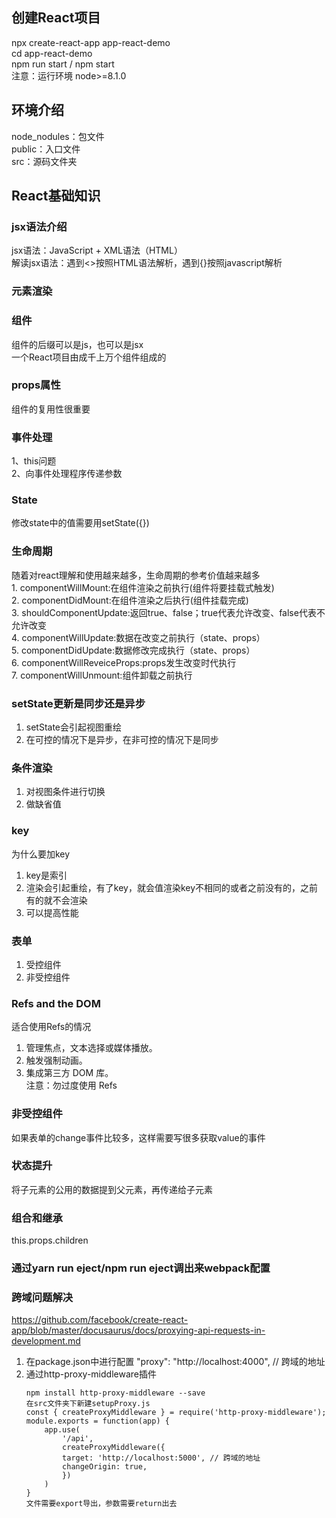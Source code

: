 ## 创建React项目
npx create-react-app app-react-demo<br/>
cd app-react-demo<br/>
npm run start / npm start<br/>
注意：运行环境 node>=8.1.0

## 环境介绍
node_nodules：包文件<br/>
public：入口文件<br/>
src：源码文件夹  

## React基础知识
### jsx语法介绍
jsx语法：JavaScript + XML语法（HTML）<br/>
解读jsx语法：遇到<>按照HTML语法解析，遇到{}按照javascript解析

### 元素渲染

### 组件
组件的后缀可以是js，也可以是jsx<br/>
一个React项目由成千上万个组件组成的

### props属性
组件的复用性很重要

### 事件处理
1、this问题<br/>
2、向事件处理程序传递参数

### State
修改state中的值需要用setState({})

### 生命周期
随着对react理解和使用越来越多，生命周期的参考价值越来越多<br/>
    1. componentWillMount:在组件渲染之前执行(组件将要挂载式触发)<br/>
    2. componentDidMount:在组件渲染之后执行(组件挂载完成)<br/>
    3. shouldComponentUpdate:返回true、false；true代表允许改变、false代表不允许改变<br/>
    4. componentWillUpdate:数据在改变之前执行（state、props）<br/>
    5. componentDidUpdate:数据修改完成执行（state、props）<br/>
    6. componentWillReveiceProps:props发生改变时代执行<br/>
    7. componentWillUnmount:组件卸载之前执行

### setState更新是同步还是异步
1. setState会引起视图重绘<br/>
2. 在可控的情况下是异步，在非可控的情况下是同步

### 条件渲染
1. 对视图条件进行切换<br/>
2. 做缺省值

### key
为什么要加key<br/>
1. key是索引<br/>
2. 渲染会引起重绘，有了key，就会值渲染key不相同的或者之前没有的，之前有的就不会渲染<br/>
3. 可以提高性能

### 表单
1. 受控组件<br/>
2. 非受控组件

### Refs and the DOM
适合使用Refs的情况<br/>
1. 管理焦点，文本选择或媒体播放。<br/>
2. 触发强制动画。<br/>
3. 集成第三方 DOM 库。<br/>
注意：勿过度使用 Refs

### 非受控组件
如果表单的change事件比较多，这样需要写很多获取value的事件

### 状态提升
将子元素的公用的数据提到父元素，再传递给子元素

### 组合和继承
this.props.children

### 通过yarn run eject/npm run eject调出来webpack配置

### 跨域问题解决
https://github.com/facebook/create-react-app/blob/master/docusaurus/docs/proxying-api-requests-in-development.md<br/>
1. 在package.json中进行配置
   "proxy": "http://localhost:4000", // 跨域的地址
2. 通过http-proxy-middleware插件
    ```
    npm install http-proxy-middleware --save
    在src文件夹下新建setupProxy.js
    const { createProxyMiddleware } = require('http-proxy-middleware');
    module.exports = function(app) {
        app.use(
            '/api',
            createProxyMiddleware({
            target: 'http://localhost:5000', // 跨域的地址
            changeOrigin: true,
            })
        )
    }
    文件需要export导出，参数需要return出去
    ```

